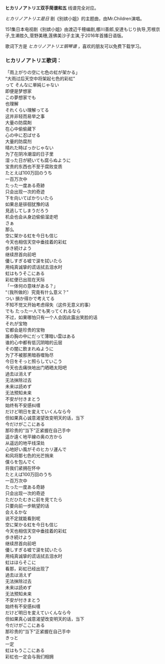 

**ヒカリノアトリエ双手简谱和五** 线谱完全对应。

_ヒカリノアトリエ是日_ 剧《别嫔小姐》的主题曲，由Mr.Children演唱。

151集日本电视剧《别嫔小姐》由渡辺千穂编剧,梛川善郎,安達もじり执导,芳根京子,生濑胜久,菅野美穗,莲佛美沙子主演,于2016年首播日语版。

歌词下方是 _ヒカリノアトリエ钢琴谱_ ，喜欢的朋友可以免费下载学习。

### ヒカリノアトリエ歌词：

「雨上がりの空に七色の虹が架かる」  
“大雨过后天空中将架起七色的彩虹”  
って そんなに単純じゃない  
即便是梦想家  
この夢想家でも  
也理解  
それくらい理解ってる  
这并非轻而易举之事  
大量の防腐剤  
在心中偷偷藏下  
心の中に忍ばせる  
大量的防腐剂  
晴れた時ばっかじゃない  
为了在阴冷潮湿的日子里  
湿った日が続いても腐らぬように  
宝贵的东西也不至于腐败变质  
たとえば100万回のうち  
一百万次中  
たった一度ある奇跡  
只会出现一次的奇迹  
下を向いてばかりいたら  
如果总是徘徊犹豫的话  
見逃してしまうだろう  
机会也会从身边偷偷溜走吧  
さぁ  
那么  
空に架かる虹を今日も信じ  
今天也相信天空中垂挂着的彩虹  
歩き続けよう  
继续昂首向前吧  
優しすぎる嘘で涙を拭いたら  
用纯真诚挚的谎话拭去泪水时  
虹はもうそこにある  
彩虹便已出现在天际  
「一体何の意味がある？」  
“（我所做的）究竟有什么意义？”  
つい 損か得かで考えてる  
不知不觉又开始考虑得失（这件无意义的事）  
でも たった一人でも笑ってくれるなら  
不过，如果哪怕只有一个人会因此露出笑脸的话  
それが宝物  
它都会是珍贵的宝物  
誰の胸の中にだって薄暗い雲はある  
谁的心中都有低沉阴暗的云层  
その闇に飲まれぬように  
为了不被那黑暗吞噬殆尽  
今日をそっと照らしていこう  
今天也去痛快地出门晒晒太阳吧  
過去は消えず  
无法抹除过去  
未来は読めず  
无法预知未来  
不安が付きまとう  
始终有不安感纠缠  
だけど明日を変えていくんなら今  
但如果真心诚意渴望改变明天的话，当下  
今だけがここにある  
那珍贵的“当下”正紧握在自己手中  
遥か遠く地平線の奥の方から  
从遥远的地平线深处  
心地好い風がそのヒカリ運んで  
和风将那七色的光芒捎来  
僕らを包んでく  
将我们紧拥在怀中  
たとえば100万回のうち  
一百万次中  
たった一度ある奇跡  
只会出现一次的奇迹  
ただひたむきに前を見てたら  
只要向前一步眺望的话  
会えるかな  
说不定就能看到呢  
空に架かる虹を今日も信じ  
今天也相信天空中垂挂着的彩虹  
歩き続けよう  
继续昂首向前吧  
優しすぎる嘘で涙を拭いたら  
用纯真诚挚的谎话拭去泪水时  
虹はほらそこに  
看那，彩虹已经出现了  
過去は消えず  
无法抹除过去  
未来は読めず  
无法预知未来  
不安が付きまとう  
始终有不安感纠缠  
だけど明日を変えていくんなら今  
但如果真心诚意渴望改变明天的话，当下  
今だけがここにある  
那珍贵的“当下”正紧握在自己手中  
きっと  
一定  
虹はもうここにある  
彩虹也一定会与我们相拥

